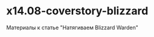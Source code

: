 x14.08-coverstory-blizzard
==========================

Материалы к статье "Натягиваем Blizzard Warden"
